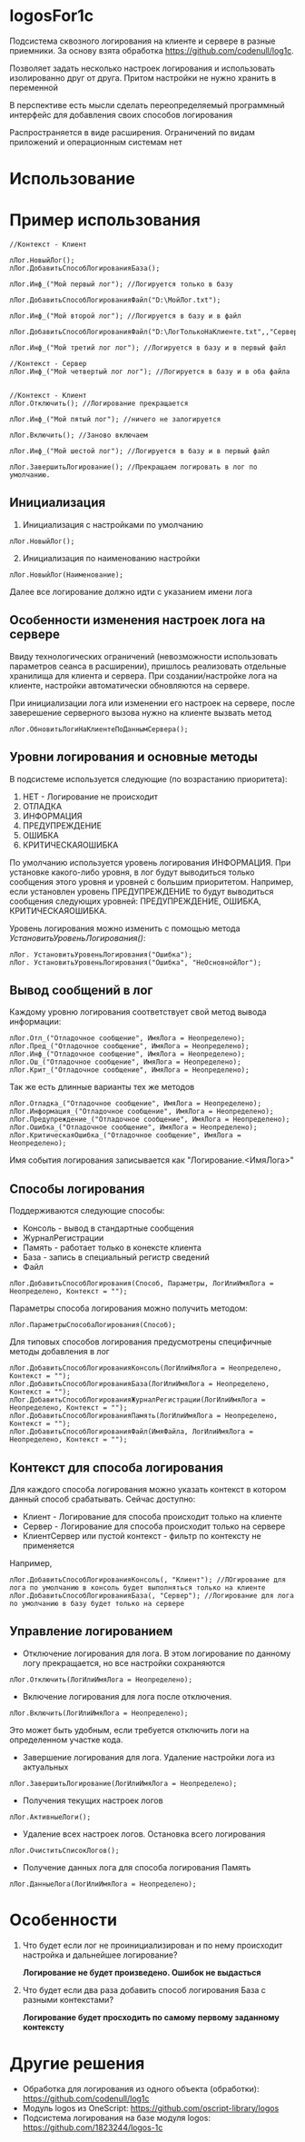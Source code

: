 # logosFor1c

Подсистема сквозного логирования на клиенте и сервере в разные приемники.
За основу взята обработка https://github.com/codenull/log1c.

Позволяет задать несколько настроек логирования и использовать изолированно друг от друга. Притом настройки не нужно хранить в переменной

В перспективе есть мысли сделать переопределяемый программный интерфейс для добавления своих способов логирования

Распространяется в виде расширения. Ограничений по видам приложений и операционным системам нет

# Использование

# Пример использования

```bsl
//Контекст - Клиент

лЛог.НовыйЛог();
лЛог.ДобавитьСпособЛогированияБаза();

лЛог.Инф_("Мой первый лог"); //Логируется только в базу

лЛог.ДобавитьСпособЛогированияФайл("D:\МойЛог.txt");

лЛог.Инф_("Мой второй лог"); //Логируется в базу и в файл

лЛог.ДобавитьСпособЛогированияФайл("D:\ЛогТолькоНаКлиенте.txt",,"Сервер");

лЛог.Инф_("Мой третий лог лог"); //Логируется в базу и в первый файл

//Контекст - Сервер
лЛог.Инф_("Мой четвертый лог лог"); //Логируется в базу и в оба файла


//Контекст - Клиент
лЛог.Отключить(); //Логирование прекращается

лЛог.Инф_("Мой пятый лог"); //ничего не залогируется

лЛог.Включить(); //Заново включаем

лЛог.Инф_("Мой шестой лог"); //Логируется в базу и в первый файл

лЛог.ЗавершитьЛогирование(); //Прекращаем логировать в лог по умолчанию.
```

## Инициализация

1. Инициализация с настройками по умолчанию

```bsl
лЛог.НовыйЛог();
```

2. Инициализация по наименованию настройки

```bsl
лЛог.НовыйЛог(Наименование);
```

Далее все логирование должно идти с указанием имени лога

## Особенности изменения настроек лога на сервере
Ввиду технологических ограничений (невозможности использовать параметров сеанса в расширении), пришлось реализовать отдельные хранилища для клиента и сервера.
При создании/настройке лога на клиенте, настройки автоматически обновляются на сервере.

При инициализации лога или изменении его настроек на сервере, после заверешение серверного вызова нужно на клиенте вызвать метод

```bsl
лЛог.ОбновитьЛогиНаКлиентеПоДаннымСервера();
```



## Уровни логирования и основные методы
В подсистеме используется следующие (по возрастанию приоритета):
1. НЕТ - Логирование не происходит
1. ОТЛАДКА
1. ИНФОРМАЦИЯ
2. ПРЕДУПРЕЖДЕНИЕ
3. ОШИБКА
4. КРИТИЧЕСКАЯОШИБКА

По умолчанию используется уровень логирования ИНФОРМАЦИЯ. При установке какого-либо уровня, в лог будут выводиться только сообщения этого уровня и уровней с большим приоритетом. Например, если установлен уровень ПРЕДУПРЕЖДЕНИЕ то будут выводиться сообщения следующих уровней: ПРЕДУПРЕЖДЕНИЕ, ОШИБКА, КРИТИЧЕСКАЯОШИБКА.

Уровень логирования можно изменить с помощью метода *УстановитьУровеньЛогирования()*:

```bsl
лЛог. УстановитьУровеньЛогирования("Ошибка");
лЛог. УстановитьУровеньЛогирования("Ошибка", "НеОсновнойЛог");
```

## Вывод сообщений в лог

Каждому уровню логирования соответствует свой метод вывода информации:

```bsl
лЛог.Отл_("Отладочное сообщение", ИмяЛога = Неопределено);
лЛог.Пред_("Отладочное сообщение", ИмяЛога = Неопределено);
лЛог.Инф_("Отладочное сообщение", ИмяЛога = Неопределено);
лЛог.Ош_("Отладочное сообщение", ИмяЛога = Неопределено);
лЛог.Крит_("Отладочное сообщение", ИмяЛога = Неопределено);
```

Так же есть длинные варианты тех же методов

```bsl
лЛог.Отладка_("Отладочное сообщение", ИмяЛога = Неопределено);
лЛог.Информация_("Отладочное сообщение", ИмяЛога = Неопределено);
лЛог.Предупреждение_("Отладочное сообщение", ИмяЛога = Неопределено);
лЛог.Ошибка_("Отладочное сообщение", ИмяЛога = Неопределено);
лЛог.КритическаяОшибка_("Отладочное сообщение", ИмяЛога = Неопределено);
```

Имя события логирования записывается как "Логирование.<ИмяЛога>"

## Способы логирования
Поддерживаются следующие способы:
* Консоль -  вывод в стандартные сообщения
* ЖурналРегистрации
* Память - работает только в конексте клиента
* База - запись в специальный регистр сведений
* Файл


```bsl
лЛог.ДобавитьСпособЛогирования(Способ, Параметры, ЛогИлиИмяЛога = Неопределено, Контекст = "");
```

Параметры способа логирования можно получить методом:
```bsl
лЛог.ПараметрыСпособаЛогирования(Способ);
```

Для типовых способов логирования предусмотрены специфичные методы добавления в лог


```bsl
лЛог.ДобавитьСпособЛогированияКонсоль(ЛогИлиИмяЛога = Неопределено, Контекст = "");
лЛог.ДобавитьСпособЛогированияБаза(ЛогИлиИмяЛога = Неопределено, Контекст = "");
лЛог.ДобавитьСпособЛогированияЖурналРегистрации(ЛогИлиИмяЛога = Неопределено, Контекст = "");
лЛог.ДобавитьСпособЛогированияПамять(ЛогИлиИмяЛога = Неопределено, Контекст = "");
лЛог.ДобавитьСпособЛогированияФайл(ИмяФайла, ЛогИлиИмяЛога = Неопределено, Контекст = "");
```

## Контекст для способа логирования
Для каждого способа логирования можно указать контекст в котором данный способ срабатывать.
Сейчас доступно:
* Клиент - Логирование для способа происходит только на клиенте
* Сервер - Логирование для способа происходит только на сервере
* КлиентСервер или пустой контекст - фильтр по контексту не применяется

Например,
```bsl
лЛог.ДобавитьСпособЛогированияКонсоль(, "Клиент"); //ЛОгирование для лога по умолчанию в консоль будет выполняться только на клиенте
лЛог.ДобавитьСпособЛогированияБаза(, "Сервер"); //Логирование для лога по умолчанию в базу будет только на сервере
```
## Управление логированием

* Отключение логирования для лога. В этом логирование по данному логу прекращается, но все настройки сохраняются
```bsl
лЛог.Отключить(ЛогИлиИмяЛога = Неопределено);
```

* Включение логирования для лога после отключения.
```bsl
лЛог.Включить(ЛогИлиИмяЛога = Неопределено);
```

Это может быть удобным, если требуется отключить логи на определенном участке кода.

* Завершение логирования для лога. Удаление настройки лога из актуальных

```bsl
лЛог.ЗавершитьЛогирование(ЛогИлиИмяЛога = Неопределено);
```

* Получения текущих настроек логов
  
```bsl
лЛог.АктивныеЛоги();
```

* Удаление всех настроек логов. Остановка всего логирования 

```bsl
лЛог.ОчиститьСписокЛогов();
```

* Получение данных лога для способа логирования Память

```bsl
лЛог.ДанныеЛога(ЛогИлиИмяЛога = Неопределено);
```

# Особенности

1. Что будет если лог не проинициализирован и по нему происходит настройка и дальнейшее логирование?

    **Логирование не будет произведено. Ошибок не выдасться**

2. Что будет если два раза добавить способ логирования База с разными контекстами?

   **Логирование будет просходить по самому первому заданному контексту**


# Другие решения

* Обработка для логирования из одного объекта (обработки): https://github.com/codenull/log1c
* Модуль logos из OneScript: https://github.com/oscript-library/logos
* Подсистема логирования на базе модуля logos: https://github.com/1823244/logos-1c
